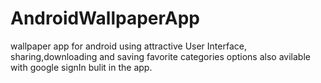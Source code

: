 # AndroidWallpaperApp
wallpaper app for android using attractive User Interface,
sharing,downloading and saving favorite categories options also avilable with google signIn bulit in the app.
